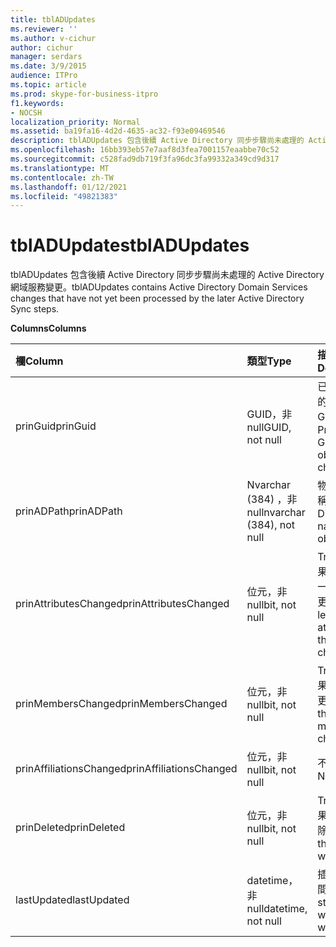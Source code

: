 ```yaml
---
title: tblADUpdates
ms.reviewer: ''
ms.author: v-cichur
author: cichur
manager: serdars
ms.date: 3/9/2015
audience: ITPro
ms.topic: article
ms.prod: skype-for-business-itpro
f1.keywords:
- NOCSH
localization_priority: Normal
ms.assetid: ba19fa16-4d2d-4635-ac32-f93e09469546
description: tblADUpdates 包含後續 Active Directory 同步步驟尚未處理的 Active Directory 網域服務變更。
ms.openlocfilehash: 16bb393eb57e7aaf8d3fea7001157eaabbe70c52
ms.sourcegitcommit: c528fad9db719f3fa96dc3fa99332a349cd9d317
ms.translationtype: MT
ms.contentlocale: zh-TW
ms.lasthandoff: 01/12/2021
ms.locfileid: "49821383"
---
```

# <a name="tbladupdates"></a><span data-ttu-id="02315-103">tblADUpdates</span><span class="sxs-lookup"><span data-stu-id="02315-103">tblADUpdates</span></span>
 
<span data-ttu-id="02315-104">tblADUpdates 包含後續 Active Directory 同步步驟尚未處理的 Active Directory 網域服務變更。</span><span class="sxs-lookup"><span data-stu-id="02315-104">tblADUpdates contains Active Directory Domain Services changes that have not yet been processed by the later Active Directory Sync steps.</span></span>
  
<span data-ttu-id="02315-105">**Columns**</span><span class="sxs-lookup"><span data-stu-id="02315-105">**Columns**</span></span>

|<span data-ttu-id="02315-106">**欄**</span><span class="sxs-lookup"><span data-stu-id="02315-106">**Column**</span></span>|<span data-ttu-id="02315-107">**類型**</span><span class="sxs-lookup"><span data-stu-id="02315-107">**Type**</span></span>|<span data-ttu-id="02315-108">**描述**</span><span class="sxs-lookup"><span data-stu-id="02315-108">**Description**</span></span>|
|:-----|:-----|:-----|
|<span data-ttu-id="02315-109">prinGuid</span><span class="sxs-lookup"><span data-stu-id="02315-109">prinGuid</span></span>  <br/> |<span data-ttu-id="02315-110">GUID，非 null</span><span class="sxs-lookup"><span data-stu-id="02315-110">GUID, not null</span></span>  <br/> |<span data-ttu-id="02315-111">已變更之物件的主體 GUID。</span><span class="sxs-lookup"><span data-stu-id="02315-111">Principal GUID of the object that changed.</span></span>  <br/> |
|<span data-ttu-id="02315-112">prinADPath</span><span class="sxs-lookup"><span data-stu-id="02315-112">prinADPath</span></span>  <br/> |<span data-ttu-id="02315-113">Nvarchar (384) ，非 null</span><span class="sxs-lookup"><span data-stu-id="02315-113">nvarchar (384), not null</span></span>  <br/> |<span data-ttu-id="02315-114">物件的辨別名稱。</span><span class="sxs-lookup"><span data-stu-id="02315-114">Distinguished name of the object.</span></span>  <br/> |
|<span data-ttu-id="02315-115">prinAttributesChanged</span><span class="sxs-lookup"><span data-stu-id="02315-115">prinAttributesChanged</span></span>  <br/> |<span data-ttu-id="02315-116">位元，非 null</span><span class="sxs-lookup"><span data-stu-id="02315-116">bit, not null</span></span>  <br/> |<span data-ttu-id="02315-117">True 是表示如果物件的至少一個屬性已變更。</span><span class="sxs-lookup"><span data-stu-id="02315-117">True if at least one attribute of the object changed.</span></span>  <br/> |
|<span data-ttu-id="02315-118">prinMembersChanged</span><span class="sxs-lookup"><span data-stu-id="02315-118">prinMembersChanged</span></span>  <br/> |<span data-ttu-id="02315-119">位元，非 null</span><span class="sxs-lookup"><span data-stu-id="02315-119">bit, not null</span></span>  <br/> |<span data-ttu-id="02315-120">True 是表示如果成員資格變更。</span><span class="sxs-lookup"><span data-stu-id="02315-120">True if the membership changed.</span></span>  <br/> |
|<span data-ttu-id="02315-121">prinAffiliationsChanged</span><span class="sxs-lookup"><span data-stu-id="02315-121">prinAffiliationsChanged</span></span>  <br/> |<span data-ttu-id="02315-122">位元，非 null</span><span class="sxs-lookup"><span data-stu-id="02315-122">bit, not null</span></span>  <br/> |<span data-ttu-id="02315-123">不會使用。</span><span class="sxs-lookup"><span data-stu-id="02315-123">Not used.</span></span>  <br/> |
|<span data-ttu-id="02315-124">prinDeleted</span><span class="sxs-lookup"><span data-stu-id="02315-124">prinDeleted</span></span>  <br/> |<span data-ttu-id="02315-125">位元，非 null</span><span class="sxs-lookup"><span data-stu-id="02315-125">bit, not null</span></span>  <br/> |<span data-ttu-id="02315-126">True 是表示如果物件已刪除。</span><span class="sxs-lookup"><span data-stu-id="02315-126">True if the object was deleted.</span></span>  <br/> |
|<span data-ttu-id="02315-127">lastUpdated</span><span class="sxs-lookup"><span data-stu-id="02315-127">lastUpdated</span></span>  <br/> |<span data-ttu-id="02315-128">datetime，非 null</span><span class="sxs-lookup"><span data-stu-id="02315-128">datetime, not null</span></span>  <br/> |<span data-ttu-id="02315-129">插入列時的時間戳記。</span><span class="sxs-lookup"><span data-stu-id="02315-129">Time stamp of when the row was inserted.</span></span>  <br/> |
   

